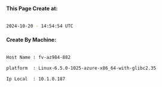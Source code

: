 
   
#### This Page Create at:

```bash

2024-10-20 - 14:54:54 UTC

```

#### Create By Machine:

```bash

Host Name : fv-az984-882

platform  : Linux-6.5.0-1025-azure-x86_64-with-glibc2.35

Ip Local  : 10.1.0.187

```

